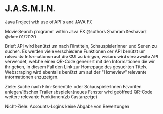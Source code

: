 # J.A.S.M.I.N.
Java Project with use of API´s and JAVA FX


Movie Search programm within Java FX
@authors Shahram Keshavarz
@date 01/2020


Brief:
API wird benützt um nach Filmtiteln, SchauspielerInnen und Serien zu suchen.
Es werden viele verschiedene Funktionen der API benützt um relevante Informationen
auf die GUI zu bringen, weiters wird eine zweite API verwendet, 
welche einen QR-Code generiert mit den Informationen die wir ihr geben, 
in diesem Fall den Link zur Homepage des gesuchten Titels.
Webscraping wird ebenfalls benützt um auf der "Homeview" relevante Informationen anzuzeigen.

Ziele:
Suche nach Film-Serientitel oder SchauspielerInnen
Favoriten anlegen/löschen
Trailer abspielen(neues Fenster wird geöffnet)
QR-Code
weitere relevante Funktionen(zb Castanzeige)

Nicht-Ziele:
Accounts-Logins
keine Abgabe von Bewertungen
